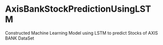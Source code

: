# AxisBankStockPredictionUsingLSTM
Constructed Machine Learning Model using LSTM to predict Stocks of AXIS BANK DataSet
